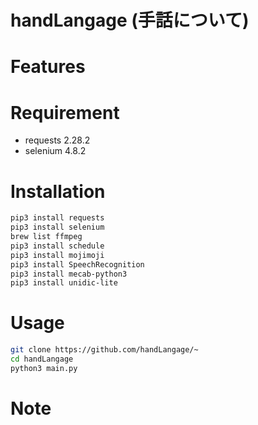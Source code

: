 # handLangage (手話について)

# Features

# Requirement


* requests 2.28.2
* selenium 4.8.2

# Installation


```bash
pip3 install requests
pip3 install selenium
brew list ffmpeg
pip3 install schedule
pip3 install mojimoji
pip3 install SpeechRecognition
pip3 install mecab-python3
pip3 install unidic-lite
```

# Usage


```bash
git clone https://github.com/handLangage/~
cd handLangage
python3 main.py
```

# Note